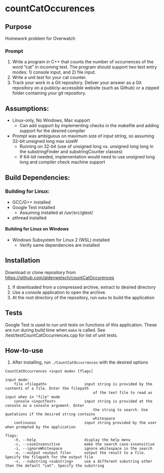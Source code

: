 # countCatOccurences

## Purpose
Homework problem for Overwatch

### Prompt
1. Write a program in C++ that counts the number of occurrences of the word “cat” in incoming text. The program should support two text entry modes: 1) console input, and 2) file input.
2. Write a unit test for your cat counter.
3. Track your work in a Git repository. Deliver your answer as a Git repository on a publicly-accessible website (such as Github) or a zipped folder containing your git repository.


## Assumptions:
- Linux-only, No Windows, Mac support
    - Can add support by implementing checks in the makefile and adding support for the desired compiler
- Prompt was ambiguous on maximum size of input string, so assuming 32-bit unsigned long max sizeW
    - Running on 32-bit (use of unsigned long vs. unsigned long long in the substringFinder and substringCounter classes)
    - If 64-bit needed, implementation would need to use unsigned long long and compiler check machine support


## Build Dependencies:
### Building for Linux:

- GCC/G++ installed
- Google Test installed
    - Assuming installed at /usr/src/gtest/
- pthread installed

#### Building for Linux on Windows
- Windows Subsystem for Linux 2 (WSL) installed
    - Verify same dependencies are installed


## Installation

Download or clone repository from https://github.com/aldenwelsch/countCatOccurences

1. If downloaded from a compressed archive, extract to desired directory
2. Use a console application to open the archive.
3. At the root directory of the repository, run `make` to build the application


## Tests
Google Test is used to run unit tests on functions of this application. These are run during build time
when `make` is called. See /test/testCountCatOccurrences.cpp for list of unit tests.

## How-to-use

1. After installing, run `./CountCatOccurrences` with the desired options
```
CountCatOccurrences <input mode> [flags]

input mode:
    file <filepath>                 input string is provided by the contents of a file. Enter the filepath
                                        of the text file to read as input when in "file" mode
    console <inputText>             input string is provided at the console as a console argument. Enter 
                                        the string to search. Use quotations if the desired string contains 
                                        whitespace
    continuous                      input string provided by the user when prompted by the application

flags:
    -h, --help                      display the help menu
    -c, --caseInsensitive           make the search case-insensitive
    -i, --ignoreWhitespace          ignore whitespace in the search
    -o, --output <output file>      output the result to a file. Specify the filepath for the output file
    -s, --substring <substring>     use a different substring other than the default "cat". Specify the substring

```

